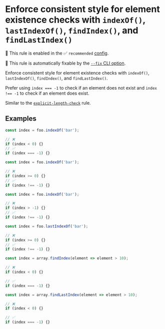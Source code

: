 # Enforce consistent style for element existence checks with `indexOf()`, `lastIndexOf()`, `findIndex()`, and `findLastIndex()`

💼 This rule is enabled in the ✅ `recommended` [config](https://github.com/sindresorhus/eslint-plugin-unicorn#preset-configs-eslintconfigjs).

🔧 This rule is automatically fixable by the [`--fix` CLI option](https://eslint.org/docs/latest/user-guide/command-line-interface#--fix).

<!-- end auto-generated rule header -->
<!-- Do not manually modify this header. Run: `npm run fix:eslint-docs` -->

Enforce consistent style for element existence checks with `indexOf()`, `lastIndexOf()`, `findIndex()`, and `findLastIndex()`.

Prefer using `index === -1` to check if an element does not exist and `index !== -1` to check if an element does exist.

Similar to the [`explicit-length-check`](explicit-length-check.md) rule.

## Examples

```js
const index = foo.indexOf('bar');

// ❌
if (index < 0) {}
// ✅
if (index === -1) {}
```

```js
const index = foo.indexOf('bar');

// ❌
if (index >= 0) {}
// ✅
if (index !== -1) {}
```

```js
const index = foo.indexOf('bar');

// ❌
if (index > -1) {}
// ✅
if (index !== -1) {}
```

```js
const index = foo.lastIndexOf('bar');

// ❌
if (index >= 0) {}
// ✅
if (index !== -1) {}
```

```js
const index = array.findIndex(element => element > 10);

// ❌
if (index < 0) {}

// ✅
if (index === -1) {}
```

```js
const index = array.findLastIndex(element => element > 10);

// ❌
if (index < 0) {}

// ✅
if (index === -1) {}
```
